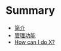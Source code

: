 # Summary

* [简介](README.md)
* [管理功能](/administration-functions.md)
* [How can I do X?](second-question.md)




